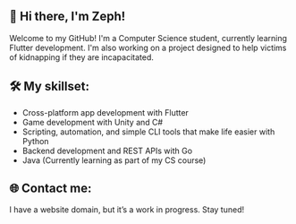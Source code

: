 ## 👋 Hi there, I'm Zeph!

Welcome to my GitHub! I'm a Computer Science student, currently learning Flutter development. I'm also working on a project designed to help victims of kidnapping if they are incapacitated.

## 🛠️ My skillset:

- Cross-platform app development with Flutter
- Game development with Unity and C#
- Scripting, automation, and simple CLI tools that make life easier with Python
- Backend development and REST APIs with Go
- Java (Currently learning as part of my CS course)

## 🌐 Contact me:

I have a website domain, but it’s a work in progress. Stay tuned!

